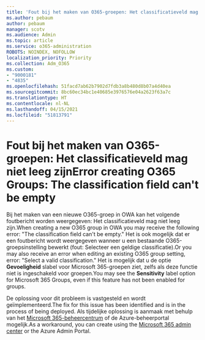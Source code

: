 ```yaml
---
title: 'Fout bij het maken van O365-groepen: Het classificatieveld mag niet leeg zijn'
ms.author: pebaum
author: pebaum
manager: scotv
ms.audience: Admin
ms.topic: article
ms.service: o365-administration
ROBOTS: NOINDEX, NOFOLLOW
localization_priority: Priority
ms.collection: Adm_O365
ms.custom:
- "9000181"
- "4835"
ms.openlocfilehash: 51facd7ab62b7902d7fdb3a8b480d8b07a4d40ea
ms.sourcegitcommit: 8bc60ec34bc1e40685e3976576e04a2623f63a7c
ms.translationtype: HT
ms.contentlocale: nl-NL
ms.lasthandoff: 04/15/2021
ms.locfileid: "51813791"
---
```

# <a name="error-creating-o365-groups-the-classification-field-cant-be-empty"></a><span data-ttu-id="beae3-102">Fout bij het maken van O365-groepen: Het classificatieveld mag niet leeg zijn</span><span class="sxs-lookup"><span data-stu-id="beae3-102">Error creating O365 Groups: The classification field can't be empty</span></span>

<span data-ttu-id="beae3-103">Bij het maken van een nieuwe O365-groep in OWA kan het volgende foutbericht worden weergegeven: Het classificatieveld mag niet leeg zijn.</span><span class="sxs-lookup"><span data-stu-id="beae3-103">When creating a new O365 group in OWA you may receive the following error: "The classification field can't be empty."</span></span>  <span data-ttu-id="beae3-104">Het is ook mogelijk dat er een foutbericht wordt weergegeven wanneer u een bestaande O365-groepsinstelling bewerkt (fout: Selecteer een geldige classificatie).</span><span class="sxs-lookup"><span data-stu-id="beae3-104">Or you may also receive an error when editing an existing O365 group setting, error: "Select a valid classification."</span></span>   <span data-ttu-id="beae3-105">Het is mogelijk dat u de optie **Gevoeligheid** slabel voor Microsoft 365-groepen ziet, zelfs als deze functie niet is ingeschakeld voor groepen.</span><span class="sxs-lookup"><span data-stu-id="beae3-105">You may see the **Sensitivity** label option for Microsoft 365 Groups, even if this feature has not been enabled for groups.</span></span>

<span data-ttu-id="beae3-106">De oplossing voor dit probleem is vastgesteld en wordt geïmplementeerd.</span><span class="sxs-lookup"><span data-stu-id="beae3-106">The fix for this issue has been identified and is in the process of being deployed.</span></span>  <span data-ttu-id="beae3-107">Als tijdelijke oplossing is aanmaak met behulp van het [Microsoft 365-beheercentrum](https://docs.microsoft.com/microsoft-365/admin/create-groups/create-groups?view=o365-worldwide) of de Azure-beheerportal mogelijk.</span><span class="sxs-lookup"><span data-stu-id="beae3-107">As a workaround, you can create using the [Microsoft 365 admin center](https://docs.microsoft.com/microsoft-365/admin/create-groups/create-groups?view=o365-worldwide) or the Azure Admin Portal.</span></span>
